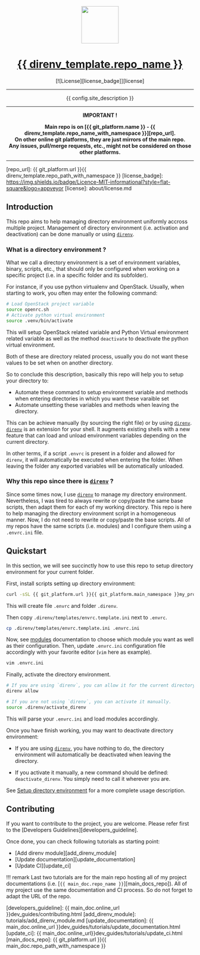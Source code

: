 <center>

  <!-- Project Title -->
  <a href="{{ git_platform.url }}{{ direnv_template.repo_path_with_namespace }}">
    <img src="{{ direnv_template.logo_path }}" width="100px">
    <h1>{{ direnv_template.repo_name }}</h1>
  </a>


  [![License][license_badge]][license]

--------------------------------------------------------------------------------

{{ config.site_description }}

--------------------------------------------------------------------------------

  <b>
IMPORTANT !

Main repo is on [{{ git_platform.name }} - {{
direnv_template.repo_name_with_namespace }}][repo_url].<br>
On other online git platforms, they are just mirrors of the main repo.<br>
Any issues, pull/merge requests, etc., might not be considered on those other
platforms.
  </b>
</center>

--------------------------------------------------------------------------------

[repo_url]: {{ git_platform.url }}{{ direnv_template.repo_path_with_namespace }}
[license_badge]: https://img.shields.io/badge/Licence-MIT-informational?style=flat-square&logo=appveyor
[license]: about/license.md

## Introduction

This repo aims to help managing directory environment uniformly accross multiple
project. Management of directory environment (i.e. activation and deactivation)
can be done manually or using [`direnv`][direnv].

### What is a directory environment ?

What we call a directory environment is a set of environment variables, binary,
scripts, etc., that should only be configured when working on a specific
project (i.e. in a specific folder and its subfolder).

For instance, if you use python virtualenv and OpenStack. Usually, when
starting to work, you often may enter the following command:

```bash
# Load OpenStack project variable
source openrc.sh
# Activate python virtual environment
source .venv/bin/activate
```

This will setup OpenStack related variable and Python Virtual environment
related variable as well as the method `deactivate` to deactivate the python
virtual environment.

Both of these are directory related process, usually you do not want these values
to be set when on another directory.

So to conclude this description, basically this repo will help you to setup your
directory to:

  - Automate these command to setup environment variable and methods when
    entering directories in which you want these varaible set
  - Automate unsetting these variables and methods when leaving the directory.

This can be achieve manually (by sourcing the right file) or by using
[`direnv`][direnv]. [`direnv`][direnv] is an extension for your shell. It
augments existing shells with a new feature that can load and unload environment
variables depending on the current directory.

In other terms, if a script `.envrc` is present in a folder and allowed for
`direnv`, it will automatically be executed when entering the folder. When
leaving the folder any exported variables will be automatically unloaded.

### Why this repo since there is [`direnv`][direnv] ?

Since some times now, I use [`direnv`][direnv] to manage my directory environment.
Nevertheless, I was tired to always rewrite or copy/paste the same base scripts,
then adapt them for each of my working directory. This repo is here to help
managing the directory environment script in a homogeneous manner. Now, I do not
need to rewrite or copy/paste the base scripts. All of my repos have the same
scripts (i.e. modules) and I configure them using a `.envrc.ini` file.

## Quickstart

In this section, we will see succinctly how  to use this repo to setup directory
environment for your current folder.

First, install scripts setting up directory environment:

```bash
curl -sSL {{ git_platform.url }}{{ git_platform.main_namespace }}my_programs/direnv_template/-/raw/master/setup.sh | bash -
```

This will create file `.envrc` and folder `.direnv`.

Then copy `.direnv/templates/envrc.template.ini` next to `.envrc`.

```bash
cp .direnv/templates/envrc.template.ini .envrc.ini
```

Now, see [modules][modules] documentation to choose which module you want as
well as their configuration. Then, update `.envrc.ini` configuration file
accordingly with your favorite editor (`vim` here as example).

```bash
vim .envrc.ini
```

Finally, activate the directory environment.

```bash
# If you are using `direnv`, you can allow it for the current directory
direnv allow

# If you are not using `direnv`, you can activate it manually.
source .direnv/activate_direnv
```

This will parse your `.envrc.ini` and load modules accordingly.

Once you have finish working, you may want to deactivate directory environment:

  - If you are using [`direnv`][direnv], you have nothing to do, the directory
    environment will automatically be deactivated when leaving the directory.

  - If you activate it manually, a new command should be defined:
    `deactivate_direnv`. You simply need to call it wherever you are.


See [Setup directory environment][setup_directory_environment] for a more complete usage description.

[modules]: modules/index.md
[setup_directory_environment]: setup_directory_environment.md

## Contributing

If you want to contribute to the project, you are welcome. Please refer first to
the [Developers Guidelines][developers_guideline].

Once done, you can check following tutorials as starting point:

  - [Add direnv module][add_direnv_module]
  - [Update documentation][update_documentation]
  - [Update CI][update_ci]

!!! remark
    Last two tutorials are for the main repo hosting all of my project
    documentations (i.e. [`{{ main_doc.repo_name }}`][main_docs_repo]). All of my
    project use the same documentation and CI process. So do not forget to adapt
    the URL of the repo.

[developers_guideline]: {{ main_doc.online_url }}dev_guides/contributing.html
[add_direnv_module]: tutorials/add_direnv_module.md
[update_documentation]: {{ main_doc.online_url }}dev_guides/tutorials/update_documentation.html
[update_ci]: {{ main_doc.online_url}}dev_guides/tutorials/update_ci.html
[main_docs_repo]: {{ git_platform.url }}{{ main_doc.repo_path_with_namespace }}

<!-- URL used in mulitple section -->
[direnv]: https://direnv.net
